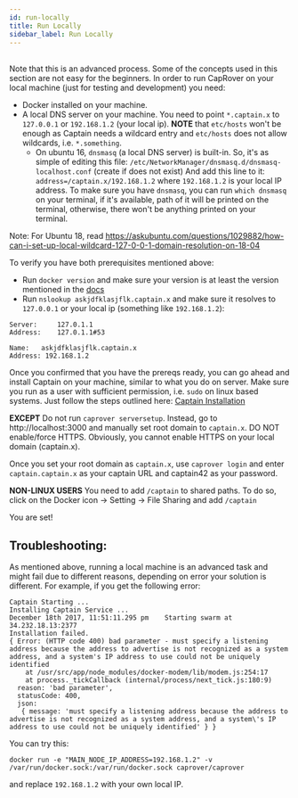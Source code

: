 ```yaml
---
id: run-locally
title: Run Locally
sidebar_label: Run Locally
---
```


<br/>
Note that this is an advanced process. Some of the concepts used in this section are not easy for the beginners. In order to run CapRover on your local machine (just for testing and development) you need:

- Docker installed on your machine.
- A local DNS server on your machine. You need to point `*.captain.x` to `127.0.0.1` or `192.168.1.2` (your local ip). **NOTE** that `etc/hosts` won't be enough as Captain needs a wildcard entry and `etc/hosts` does not allow wildcards, i.e. `*.something`.
  - On ubuntu 16, `dnsmasq` (a local DNS server) is built-in. So, it's as simple of editing this file: `/etc/NetworkManager/dnsmasq.d/dnsmasq-localhost.conf` (create if does not exist) And add this line to it: `address=/captain.x/192.168.1.2` where `192.168.1.2` is your local IP address. To make sure you have `dnsmasq`, you can run `which dnsmasq` on your terminal, if it's available, path of it will be printed on the terminal, otherwise, there won't be anything printed on your terminal.
  
Note: For Ubuntu 18, read https://askubuntu.com/questions/1029882/how-can-i-set-up-local-wildcard-127-0-0-1-domain-resolution-on-18-04

To verify you have both prerequisites mentioned above:
- Run `docker version` and make sure your version is at least the version mentioned in the [docs](get-started.md#c-install-docker-on-server-at-least-version-1706x) 
- Run `nslookup askjdfklasjflk.captain.x` and make sure it resolves to `127.0.0.1` or your local ip (something like `192.168.1.2`):
```
Server:		127.0.1.1
Address:	127.0.1.1#53

Name:	askjdfklasjflk.captain.x
Address: 192.168.1.2
```


Once you confirmed that you have the prereqs ready, you can go ahead and install Captain on your machine, similar to what you do on server. Make sure you run as a user with sufficient permission, i.e. `sudo` on linux based systems. Just follow the steps outlined here: [Captain Installation](get-started#step-1-captain-installation)

**EXCEPT** 
Do not run `caprover serversetup`. Instead, go to http://localhost:3000 and manually set root domain to `captain.x`. DO NOT enable/force HTTPS. Obviously, you cannot enable HTTPS on your local domain (captain.x).

Once you set your root domain as `captain.x`, use `caprover login` and enter `captain.captain.x` as your captain URL and captain42 as your password. 


**NON-LINUX USERS**
You need to add `/captain` to shared paths.
To do so, click on the Docker icon -> Setting -> File Sharing and add `/captain`



You are set!


## Troubleshooting:


As mentioned above, running a local machine is an advanced task and might fail due to different reasons, depending on error your solution is different. For example, if you get the following error:

```
Captain Starting ...
Installing Captain Service ...
December 18th 2017, 11:51:11.295 pm    Starting swarm at 34.232.18.13:2377
Installation failed.
{ Error: (HTTP code 400) bad parameter - must specify a listening address because the address to advertise is not recognized as a system address, and a system's IP address to use could not be uniquely identified
    at /usr/src/app/node_modules/docker-modem/lib/modem.js:254:17
    at process._tickCallback (internal/process/next_tick.js:180:9)
  reason: 'bad parameter',
  statusCode: 400,
  json:
   { message: 'must specify a listening address because the address to advertise is not recognized as a system address, and a system\'s IP address to use could not be uniquely identified' } }
```
You can try this:

```
docker run -e "MAIN_NODE_IP_ADDRESS=192.168.1.2" -v /var/run/docker.sock:/var/run/docker.sock caprover/caprover
```

and replace `192.168.1.2` with your own local IP.
